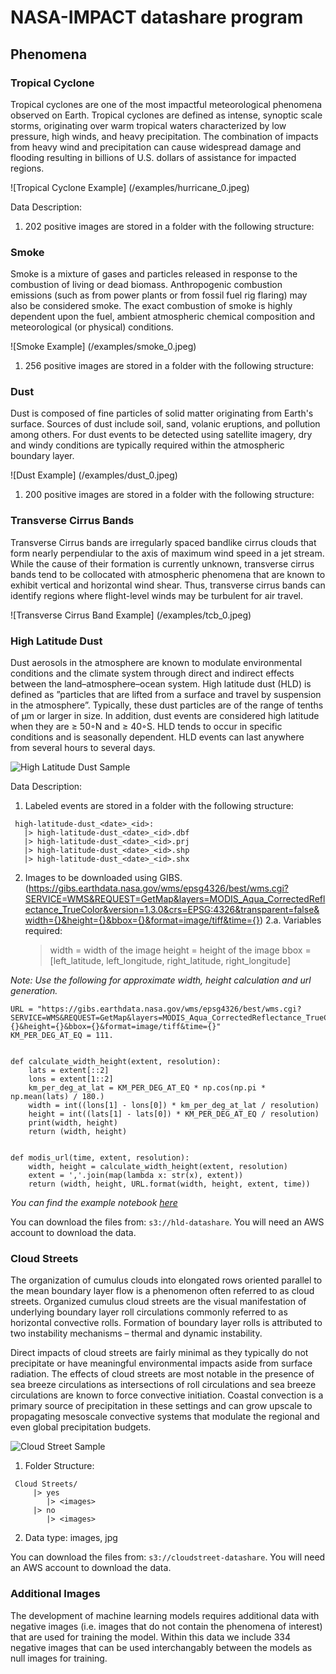 # NASA-IMPACT datashare program



## Phenomena

### Tropical Cyclone
Tropical cyclones are one of the most impactful meteorological phenomena observed on Earth. Tropical cyclones are defined as intense, synoptic scale storms, originating over warm tropical waters characterized by low pressure, high winds, and heavy precipitation. The combination of impacts from heavy wind and precipitation can cause widespread damage and flooding resulting in billions of U.S. dollars of assistance for impacted regions.

![Tropical Cyclone Example]  (/examples/hurricane_0.jpeg)

Data Description:
1. 202 positive images are stored in a folder with the following structure:

### Smoke
Smoke is a mixture of gases and particles released in response to the combustion of living or dead biomass. Anthropogenic combustion emissions (such as from power plants or from fossil fuel rig flaring) may also be considered smoke. The exact combustion of smoke is highly dependent upon the fuel, ambient atmospheric chemical composition and meteorological (or physical) conditions.

![Smoke Example]  (/examples/smoke_0.jpeg)
1. 256 positive images are stored in a folder with the following structure:

### Dust
Dust is composed of fine particles of solid matter originating from Earth's surface. Sources of dust include soil, sand, volanic eruptions, and pollution among others. For dust events to be detected using satellite imagery, dry and windy conditions are typically required within the atmospheric boundary layer.

![Dust Example]  (/examples/dust_0.jpeg)
1. 200 positive images are stored in a folder with the following structure:

### Transverse Cirrus Bands
Transverse Cirrus bands are irregularly spaced bandlike cirrus clouds that form nearly perpendiular to the axis of maximum wind speed in a jet stream. While the cause of their formation is currently unknown, transverse cirrus bands tend to be collocated with atmospheric phenomena that are known to exhibit vertical and horizontal wind shear. Thus, transverse cirrus bands can identify regions where flight-level winds may be turbulent for air travel.

![Transverse Cirrus Band Example]  (/examples/tcb_0.jpeg)
### High Latitude Dust
Dust  aerosols  in  the  atmosphere  are  known  to  modulate environmental conditions and the climate system through direct and indirect effects between the land–atmosphere–ocean system. High latitude dust (HLD) is defined as ”particles that are lifted from a surface and travel by suspension in the atmosphere”. Typically, these dust particles are of the range of tenths of μm or larger in size. In addition,  dust events are considered high latitude when they are ≥ 50◦N and ≥ 40◦S. HLD  tends  to  occur  in  specific conditions and is seasonally dependent. HLD events can last anywhere from several hours to several days.

![High Latitude Dust Sample](/examples/hld_sample.jpg)

Data Description:
1. Labeled events are stored in a folder with the following structure:
  ```
   high-latitude-dust_<date>_<id>:
     |> high-latitude-dust_<date>_<id>.dbf
     |> high-latitude-dust_<date>_<id>.prj
     |> high-latitude-dust_<date>_<id>.shp
     |> high-latitude-dust_<date>_<id>.shx
  ```
2. Images to be downloaded using GIBS. (https://gibs.earthdata.nasa.gov/wms/epsg4326/best/wms.cgi?SERVICE=WMS&REQUEST=GetMap&layers=MODIS_Aqua_CorrectedReflectance_TrueColor&version=1.3.0&crs=EPSG:4326&transparent=false&width={}&height={}&bbox={}&format=image/tiff&time={})
2.a. Variables required:
     > width = width of the image
     > height = height of the image
     > bbox = [left_latitude, left_longitude, right_latitude, right_longitude]

*Note: Use the following for approximate width, height calculation and url generation.*

```
URL = "https://gibs.earthdata.nasa.gov/wms/epsg4326/best/wms.cgi?SERVICE=WMS&REQUEST=GetMap&layers=MODIS_Aqua_CorrectedReflectance_TrueColor&version=1.3.0&crs=EPSG:4326&transparent=false&width={}&height={}&bbox={}&format=image/tiff&time={}"
KM_PER_DEG_AT_EQ = 111.


def calculate_width_height(extent, resolution):
    lats = extent[::2]
    lons = extent[1::2]
    km_per_deg_at_lat = KM_PER_DEG_AT_EQ * np.cos(np.pi * np.mean(lats) / 180.)
    width = int((lons[1] - lons[0]) * km_per_deg_at_lat / resolution)
    height = int((lats[1] - lats[0]) * KM_PER_DEG_AT_EQ / resolution)
    print(width, height)
    return (width, height)


def modis_url(time, extent, resolution):
    width, height = calculate_width_height(extent, resolution)
    extent = ','.join(map(lambda x: str(x), extent))
    return (width, height, URL.format(width, height, extent, time))
```

*You can find the example notebook [here](/examples/url_generator.ipynb)*

You can download the files from: `s3://hld-datashare`. You will need an AWS account to download the data.

### Cloud Streets

The organization of cumulus clouds into elongated rows oriented parallel to the mean boundary layer flow is a phenomenon often referred to as cloud streets. Organized cumulus cloud streets are the visual manifestation of underlying boundary layer roll circulations commonly referred to as horizontal convective rolls. Formation of boundary layer rolls is attributed to  two instability mechanisms – thermal and dynamic instability.

Direct impacts of cloud streets are fairly minimal as they typically do not precipitate or have meaningful environmental impacts aside from surface radiation.  The effects of cloud streets are most notable in the presence of sea breeze circulations as intersections of roll circulations and sea breeze circulations are known to force convective initiation.  Coastal convection is a primary source of precipitation in these settings and can grow upscale to propagating mesoscale convective systems that modulate the regional and even global precipitation budgets.

![Cloud Street Sample](/examples/cloudstreet_sample.jpg)

1. Folder Structure:
  ```
   Cloud Streets/
       |> yes
          |> <images>
       |> no
          |> <images>
  ```
2. Data type: images, jpg

You can download the files from: `s3://cloudstreet-datashare`. You will need an AWS account to download the data.

### Additional Images
The development of machine learning models requires additional data with negative images (i.e. images that do not contain the phenomena of interest) that are used for training the model. Within this data we include 334 negative images that can be used interchangably between the models as null images for training.
